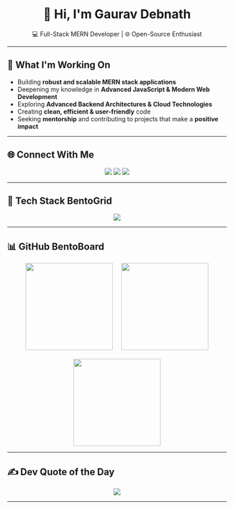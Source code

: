 <div align="center">

# 👋 Hi, I'm Gaurav Debnath  
💻 Full-Stack MERN Developer | 🌐 Open-Source Enthusiast

</div>

---

## 🔭 What I'm Working On

- Building **robust and scalable MERN stack applications**
- Deepening my knowledge in **Advanced JavaScript & Modern Web Development**
- Exploring **Advanced Backend Architectures & Cloud Technologies**
- Creating **clean, efficient & user-friendly** code
- Seeking **mentorship** and contributing to projects that make a **positive impact**

---

## 🌐 Connect With Me

<p align="center">
  <a href="https://discord.gg/serenity0497"><img src="https://img.shields.io/badge/Discord-%237289DA.svg?logo=discord&logoColor=white&style=for-the-badge" /></a>
  <a href="https://linkedin.com/in/gaurav-debnath-716989272/"><img src="https://img.shields.io/badge/LinkedIn-%230077B5.svg?logo=linkedin&logoColor=white&style=for-the-badge" /></a>
  <a href="https://visitcount.itsvg.in"><img src="https://visitcount.itsvg.in/api?id=L3NNX&icon=10&color=0&style=for-the-badge" /></a>
</p>

---

## 🧰 Tech Stack BentoGrid

<p align="center">
  <img src="https://skillicons.dev/icons?i=html,css,js,ts,react,next,nodejs,express,mongodb,mysql,tailwind,bootstrap,vercel,git,github,figma,ejs,npm,pnpm,vite,materialui,radixui,reacthookform,reactquery&theme=light" />
</p>

---

## 📊 GitHub BentoBoard

<div align="center" style="display: flex; flex-wrap: wrap; gap: 20px; justify-content: center;">

<img src="https://github-readme-stats.vercel.app/api?username=L3NNX&theme=tokyonight&hide_border=true&include_all_commits=true&count_private=true" height="200" />
<img src="https://github-readme-streak-stats.herokuapp.com/?user=L3NNX&theme=tokyonight&hide_border=true" height="200" />
<img src="https://github-readme-stats.vercel.app/api/top-langs/?username=L3NNX&theme=tokyonight&hide_border=true&layout=compact" height="200" />

</div>

---

## ✍️ Dev Quote of the Day

<p align="center">
  <img src="https://quotes-github-readme.vercel.app/api?type=vertical&theme=tokyonight" />
</p>

---
